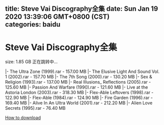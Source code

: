 
title: Steve Vai Discography全集
date: Sun Jan 19 2020 13:39:06 GMT+0800 (CST)    
categories: baidu
---

# Steve Vai Discography全集
size: 1.85 GB
 正在跳转中...
 
|- The Ultra Zone (1999).rar - 157.00 MB
|- The Elusive Light And Sound Vol. 1 (2002).rar - 157.70 MB
|- The 7th Song (2000).rar - 130.20 MB
|- Sex & Religion (1993).rar - 137.00 MB
|- Real Illusions_ Reflections (2005).rar - 125.60 MB
|- Passion And Warfare (1990).rar - 121.60 MB
|- Live at the Astoria London (2003).rar - 318.30 MB
|- Flex-Able Leftovers (1998).rar - 122.90 MB
|- Flex-Able (1984).rar - 124.90 MB
|- Fire Garden (1996).rar - 169.40 MB
|- Alive In An Ultra World (2001).rar - 212.20 MB
|- Alien Love Secrets (1995).rar - 76.40 MB

[How to download](https://bpcam.bemobtrk.com/go/2ceec3aa-1ca2-46d6-b9ff-aaa5c184517c?jno=552)